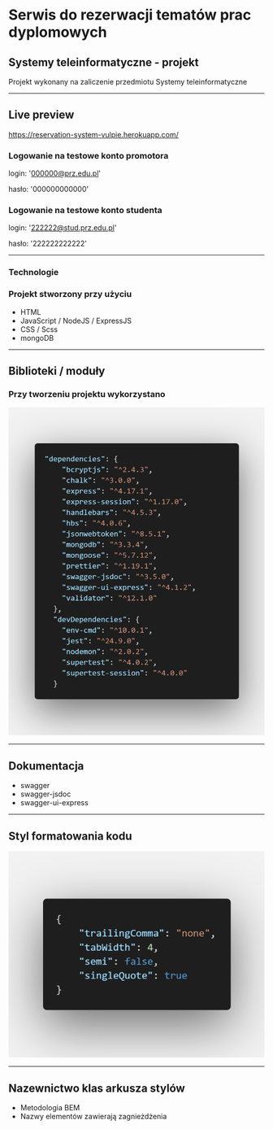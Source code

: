 # Serwis do rezerwacji tematów prac dyplomowych

## Systemy teleinformatyczne - projekt

Projekt wykonany na zaliczenie przedmiotu Systemy teleinformatyczne

---

## Live preview

<https://reservation-system-vulpie.herokuapp.com/>

### Logowanie na testowe konto promotora

login: '000000@prz.edu.pl'

hasło: '000000000000'

### Logowanie na testowe konto studenta

login: '222222@stud.prz.edu.pl'

hasło: '222222222222'

---

### Technologie

### Projekt stworzony przy użyciu

* HTML
* JavaScript / NodeJS / ExpressJS
* CSS / Scss
* mongoDB

---

## Biblioteki / moduły

### Przy tworzeniu projektu wykorzystano

![Fromatowanie kodu](/public/img/deps.png)

---

## Dokumentacja

* swagger
* swagger-jsdoc
* swagger-ui-express

---

## Styl formatowania kodu

![Fromatowanie kodu](/public/img/prettier_cfg.png)

---

## Nazewnictwo klas arkusza stylów

* Metodologia BEM
* Nazwy elementów zawierają zagnieżdżenia
